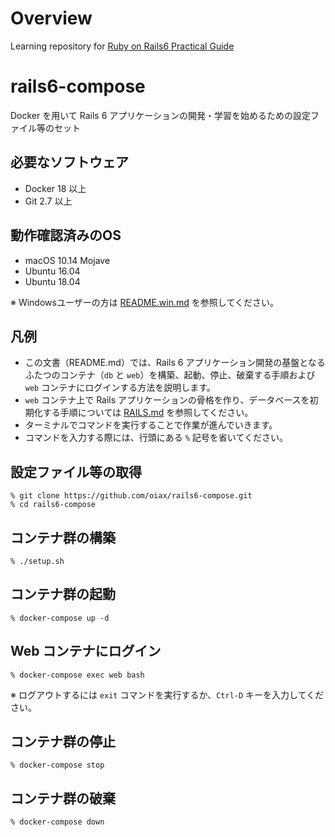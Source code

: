 # Overview
Learning repository for [Ruby on Rails6 Practical Guide](https://www.amazon.co.jp/Ruby-Rails-%E5%AE%9F%E8%B7%B5%E3%82%AC%E3%82%A4%E3%83%89-impress-gear/dp/4295008052)

# rails6-compose

Docker を用いて Rails 6 アプリケーションの開発・学習を始めるための設定ファイル等のセット

## 必要なソフトウェア

* Docker 18 以上
* Git 2.7 以上

## 動作確認済みのOS

* macOS 10.14 Mojave
* Ubuntu 16.04
* Ubuntu 18.04

※ Windowsユーザーの方は [README.win.md](README.win.md) を参照してください。

## 凡例

* この文書（README.md）では、Rails 6 アプリケーション開発の基盤となるふたつのコンテナ（`db` と `web`）を構築、起動、停止、破棄する手順および `web` コンテナにログインする方法を説明します。
* `web` コンテナ上で Rails アプリケーションの骨格を作り、データベースを初期化する手順については [RAILS.md](RAILS.md) を参照してください。
* ターミナルでコマンドを実行することで作業が進んでいきます。
* コマンドを入力する際には、行頭にある `%` 記号を省いてください。

## 設定ファイル等の取得

```
% git clone https://github.com/oiax/rails6-compose.git
% cd rails6-compose
```

## コンテナ群の構築

```
% ./setup.sh
```

## コンテナ群の起動

```
% docker-compose up -d
```

## Web コンテナにログイン

```
% docker-compose exec web bash
```

※ ログアウトするには `exit` コマンドを実行するか、`Ctrl-D` キーを入力してください。

## コンテナ群の停止

```
% docker-compose stop
```

## コンテナ群の破棄

```
% docker-compose down
```
